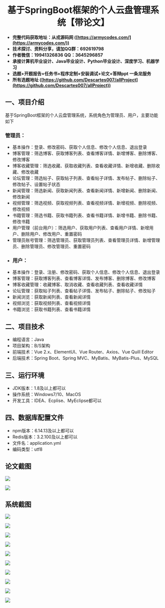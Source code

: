 <h1 align="center">基于SpringBoot框架的个人云盘管理系统【带论文】</h1></p>

- <b>完整代码获取地址：从戎源码网 ([https://armycodes.com/](https://armycodes.com/))</b>
- <b>技术探讨、资料分享，请加QQ群：692619798</b>
- <b>作者微信：19941326836  QQ：3645296857</b>
- <b>承接计算机毕业设计、Java毕业设计、Python毕业设计、深度学习、机器学习</b>
- <b>选题+开题报告+任务书+程序定制+安装调试+论文+答辩ppt 一条龙服务</b>
- <b>所有选题地址 ([https://github.com/Descartes007/allProject](https://github.com/Descartes007/allProject)) </b>

## 一、项目介绍

基于SpringBoot框架的个人云盘管理系统，系统角色为管理员、用户，主要功能如下
### 管理员：
- 基本操作：登录、修改密码、获取个人信息、修改个人信息、退出登录
- 博客管理：筛选博客、获取博客列表、查看博客详情、新增博客、删除博客、修改博客
- 博客收藏管理：筛选收藏、获取收藏列表、查看收藏详情、新增收藏、删除收藏、修改收藏
- 论坛管理：筛选帖子、获取帖子列表、查看帖子详情、发布帖子、删除帖子、修改帖子、设置帖子状态
- 新闻管理：筛选新闻、获取新闻列表、查看新闻详情、新增新闻、删除新闻、修改新闻
- 视频管理：筛选视频、获取视频列表、查看视频详情、新增视频、删除视频、修改视频
- 书籍管理：筛选书籍、获取书籍列表、查看书籍详情、新增书籍、删除书籍、修改书籍
- 用户管理（前台用户）：筛选用户、获取用户列表、查看用户详情、新增用户、删除用户、修改用户、重置密码
- 管理员账号管理：筛选管理员、获取管理员列表、查看管理员详情、新增管理员、删除管理员、修改管理员、重置密码
- ### 用户：
- 基本操作：登录、注册、修改密码、获取个人信息、修改个人信息、退出登录
- 博客管理：获取博客列表、查看博客详情、发布博客、删除博客、修改博客
- 博客收藏管理：收藏博客、取消收藏、查看收藏列表、查看收藏详情
- 论坛管理：获取帖子列表、查看帖子详情、发布帖子、删除帖子、修改帖子
- 新闻浏览：获取新闻列表、查看新闻详情
- 视频浏览：获取视频列表、查看视频详情
- 书籍浏览：获取书籍列表、查看书籍详情

## 二、项目技术

- 编程语言：Java
- 项目架构：B/S架构
- 前端技术：Vue 2.x、ElementUI、Vue Router、Axios、Vue Quill Editor
- 后端技术：Spring Boot、Spring MVC、MyBatis、MyBatis-Plus、MySQL


## 三、运行环境

- JDK版本：1.8及以上都可以
- 操作系统：Windows7/10、MacOS
- 开发工具：IDEA、Ecplise、MyEclipse都可以

## 四、数据库配置文件

- npm版本：6.14.13及以上都可以
- Redis版本：3.2.100及以上都可以
- 文件名：application.yml
- 编码类型：utf8

## 论文截图

![](screenshot/1.png)

![](screenshot/2.png)

## 系统截图

![](screenshot/3.png)

![](screenshot/4.png)

![](screenshot/5.png)

![](screenshot/6.png)

![](screenshot/7.png)

![](screenshot/8.png)

![](screenshot/9.png)

![](screenshot/10.png)

![](screenshot/11.png)

![](screenshot/12.png)
